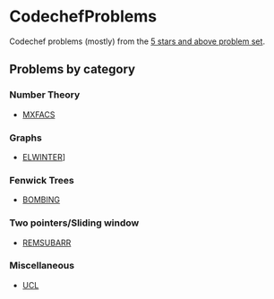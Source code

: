 # CodechefProblems
Codechef problems (mostly) from the [5 stars and above problem set](https://www.codechef.com/practice/5-star-and-above-problems).

## Problems by category

### Number Theory
- [MXFACS](https://www.codechef.com/problems/MXFACS)

### Graphs
 - [ELWINTER](https://www.codechef.com/problems/ELWINTER)]

### Fenwick Trees
- [BOMBING](https://www.codechef.com/problems/BOMBING)

### Two pointers/Sliding window
- [REMSUBARR](https://www.codechef.com/problems/REMSUBARR)

### Miscellaneous
- [UCL](https://www.codechef.com/problems/UCL)
